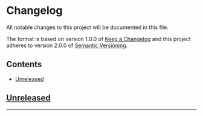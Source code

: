 # Changelog

All notable changes to this project will be documented in this file.

The format is based on version 1.0.0 of [Keep a Changelog](http://keepachangelog.com/en/1.0.0/)
and this project adheres to version 2.0.0 of [Semantic Versioning](http://semver.org/spec/v2.0.0.html).

## Contents

- [Unreleased](#unreleased)

## [Unreleased][1]

* * *

<small>

[1]: https://github.com/schas002/g.js/tree/HEAD

</small>
